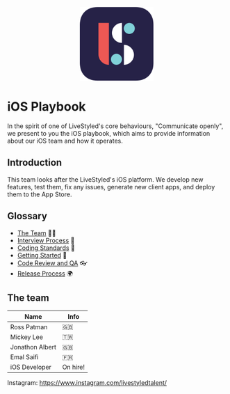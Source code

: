<p align="center">
  <img width="170" height="auto" src="logo.png">
</p>

# iOS Playbook
In the spirit of one of LiveStyled's core behaviours, "Communicate openly", we present to you the iOS playbook, which aims to provide information about our iOS team and how it operates.

## Introduction
This team looks after the LiveStyled's iOS platform. We develop new features, test them, fix any issues, generate new client apps, and deploy them to the App Store.

## Glossary
- [The Team](#the-team) 👨‍👩‍
- [Interview Process](/interview) 🤔
- [Coding Standards](/etiquette/CODING_STANDARDS.md) 📝
- [Getting Started](/operations/gettingstarted/README.md) 🏃‍
- [Code Review and QA](/operations/codereviewandqa/README.md) 👓
- [Release Process](/operations/releaseprocess/README.md) 🌍

## The team
| Name  | Info |
| ------------- | ------------- |
| Ross Patman  | 󠁮󠁧🇬🇧󠁧󠁢󠁥󠁮󠁧󠁿 |
| Mickey Lee  | 🇹🇼 |
| Jonathon Albert | 🇬🇧󠁧󠁢󠁥󠁮󠁧󠁿 |
| Emal Saifi  | 🇫🇷 |
| iOS Developer  | On hire! |

Instagram: https://www.instagram.com/livestyledtalent/
